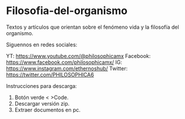 # Filosofia-del-organismo
Textos y artículos que orientan sobre el fenómeno vida y la filosofía del organismo.

Siguennos en redes sociales:

YT: https://www.youtube.com/@philosophicamx
Facebook: https://www.facebook.com/philosophicamx/
IG: https://www.instagram.com/ethernoshub/
Twitter: https://twitter.com/PHILOSOPHICA6

Instrucciones para descarga:

1. Botón verde < >Code.
2. Descargar versión zip.
3. Extraer documentos en pc.
